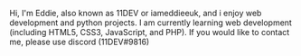 Hi, I'm Eddie, also known as 11DEV or iameddieeuk, and i enjoy web development and python projects.
I am currently learning web development (including HTML5, CSS3, JavaScript, and PHP).
If you would like to contact me, please use discord (11DEV#9816)
